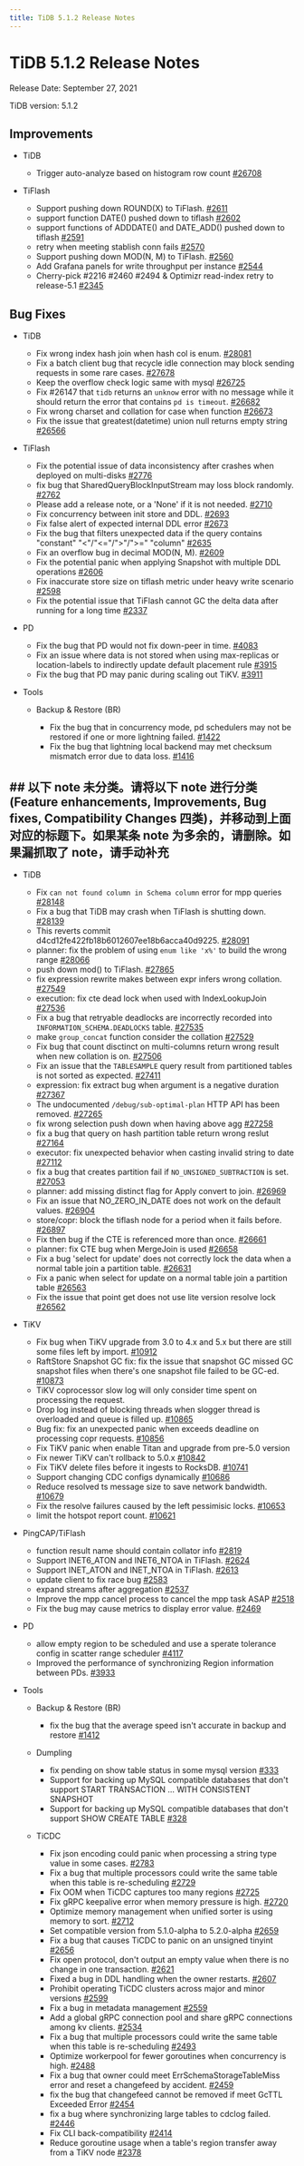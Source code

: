 ```yaml
---
title: TiDB 5.1.2 Release Notes
---
```


# TiDB 5.1.2 Release Notes

Release Date: September 27, 2021

TiDB version: 5.1.2

## Improvements

+ TiDB

    - Trigger auto-analyze based on histogram row count [#26708](https://github.com/pingcap/tidb/pull/26708)

+ TiFlash

    - Support pushing down ROUND(X) to TiFlash. [#2611](https://github.com/pingcap/tics/pull/2611)
    - support function DATE() pushed down to tiflash [#2602](https://github.com/pingcap/tics/pull/2602)
    - support functions of ADDDATE() and DATE_ADD() pushed down to tiflash [#2591](https://github.com/pingcap/tics/pull/2591)
    - retry when meeting stablish conn fails [#2570](https://github.com/pingcap/tics/pull/2570)
    - Support pushing down MOD(N, M) to TiFlash. [#2560](https://github.com/pingcap/tics/pull/2560)
    - Add Grafana panels for write throughput per instance [#2544](https://github.com/pingcap/tics/pull/2544)
    -  Cherry-pick #2216 #2460 #2494 & Optimizr read-index retry to release-5.1 [#2345](https://github.com/pingcap/tics/pull/2345)

## Bug Fixes

+ TiDB

    - Fix wrong index hash join when hash col is enum. [#28081](https://github.com/pingcap/tidb/pull/28081)
    - Fix a batch client bug that recycle idle connection may block sending requests in some rare cases. [#27678](https://github.com/pingcap/tidb/pull/27678)
    - Keep the overflow check logic same with mysql [#26725](https://github.com/pingcap/tidb/pull/26725)
    - Fix #26147 that `tidb` returns an `unknow` error with no message while it should return the error that contains `pd is timeout`. [#26682](https://github.com/pingcap/tidb/pull/26682)
    - Fix wrong charset and collation for case when function [#26673](https://github.com/pingcap/tidb/pull/26673)
    - Fix the issue that greatest(datetime) union null returns empty string [#26566](https://github.com/pingcap/tidb/pull/26566)

+ TiFlash

    - Fix the potential issue of data inconsistency after crashes when deployed on multi-disks [#2776](https://github.com/pingcap/tics/pull/2776)
    - fix bug that SharedQueryBlockInputStream may loss block randomly. [#2762](https://github.com/pingcap/tics/pull/2762)
    - Please add a release note, or a 'None' if it is not needed. [#2710](https://github.com/pingcap/tics/pull/2710)
    - Fix concurrency between init store and DDL. [#2693](https://github.com/pingcap/tics/pull/2693)
    - Fix false alert of expected internal DDL error [#2673](https://github.com/pingcap/tics/pull/2673)
    - Fix the bug that filters unexpected data if the query contains "constant" "<"/"<="/">"/">=" "column" [#2635](https://github.com/pingcap/tics/pull/2635)
    - Fix an overflow bug in decimal MOD(N, M). [#2609](https://github.com/pingcap/tics/pull/2609)
    - Fix the potential panic when applying Snapshot with multiple DDL operations [#2606](https://github.com/pingcap/tics/pull/2606)
    - Fix inaccurate store size on tiflash metric under heavy write scenario [#2598](https://github.com/pingcap/tics/pull/2598)
    - Fix the potential issue that TiFlash cannot GC the delta data after running for a long time [#2337](https://github.com/pingcap/tics/pull/2337)

+ PD

    - Fix the bug that PD would not fix down-peer in time. [#4083](https://github.com/tikv/pd/pull/4083)
    - Fix an issue where data is not stored when using max-replicas or location-labels to indirectly update default placement rule [#3915](https://github.com/tikv/pd/pull/3915)
    - Fix the bug that PD may panic during scaling out TiKV. [#3911](https://github.com/tikv/pd/pull/3911)

+ Tools

    + Backup & Restore (BR)

        - Fix the bug that in concurrency mode, pd schedulers may not be restored if one or more lightning failed. [#1422](https://github.com/pingcap/br/pull/1422)
        - Fix the bug that lightning local backend may met checksum mismatch error due to data loss. [#1416](https://github.com/pingcap/br/pull/1416)

## ## 以下 note 未分类。请将以下 note 进行分类 (Feature enhancements, Improvements, Bug fixes, Compatibility Changes 四类)，并移动到上面对应的标题下。如果某条 note 为多余的，请删除。如果漏抓取了 note，请手动补充

+ TiDB

    - Fix `can not found column in Schema column` error for mpp queries [#28148](https://github.com/pingcap/tidb/pull/28148)
    - Fix a bug that TiDB may crash when TiFlash is shutting down. [#28139](https://github.com/pingcap/tidb/pull/28139)
    - This reverts commit d4cd12fe422fb18b6012607ee18b6acca40d9225. [#28091](https://github.com/pingcap/tidb/pull/28091)
    - planner: fix the problem of using `enum like 'x%'` to build the wrong range [#28066](https://github.com/pingcap/tidb/pull/28066)
    - push down mod() to TiFlash. [#27865](https://github.com/pingcap/tidb/pull/27865)
    - fix expression rewrite makes between expr infers wrong collation. [#27549](https://github.com/pingcap/tidb/pull/27549)
    - execution: fix cte dead lock when used with IndexLookupJoin [#27536](https://github.com/pingcap/tidb/pull/27536)
    - Fix a bug that retryable deadlocks are incorrectly recorded into `INFORMATION_SCHEMA.DEADLOCKS` table. [#27535](https://github.com/pingcap/tidb/pull/27535)
    - make `group_concat` function consider the collation [#27529](https://github.com/pingcap/tidb/pull/27529)
    - Fix bug that count disctinct on multi-columns return wrong result when new collation is on. [#27506](https://github.com/pingcap/tidb/pull/27506)
    - Fix an issue that the `TABLESAMPLE` query result from partitioned tables is not sorted as expected. [#27411](https://github.com/pingcap/tidb/pull/27411)
    - expression: fix extract bug when argument is a negative duration [#27367](https://github.com/pingcap/tidb/pull/27367)
    - The undocumented `/debug/sub-optimal-plan`  HTTP API has been removed. [#27265](https://github.com/pingcap/tidb/pull/27265)
    - fix wrong selection push down when having above agg [#27258](https://github.com/pingcap/tidb/pull/27258)
    - fix a bug that query on hash partition table return wrong reslut [#27164](https://github.com/pingcap/tidb/pull/27164)
    - executor: fix unexpected behavior when casting invalid string to date [#27112](https://github.com/pingcap/tidb/pull/27112)
    - fix a bug that creates partition fail if `NO_UNSIGNED_SUBTRACTION` is set. [#27053](https://github.com/pingcap/tidb/pull/27053)
    - planner: add missing distinct flag for Apply convert to join. [#26969](https://github.com/pingcap/tidb/pull/26969)
    - Fix an issue that NO_ZERO_IN_DATE does not work on the default values. [#26904](https://github.com/pingcap/tidb/pull/26904)
    - store/copr: block the tiflash node for a period when it fails before. [#26897](https://github.com/pingcap/tidb/pull/26897)
    - Fix then bug if the CTE is referenced more than once. [#26661](https://github.com/pingcap/tidb/pull/26661)
    - planner: fix CTE bug when MergeJoin is used [#26658](https://github.com/pingcap/tidb/pull/26658)
    - Fix a bug 'select for update' does not correctly lock the data when a normal table join a partition table. [#26631](https://github.com/pingcap/tidb/pull/26631)
    - Fix a panic when select for update on a normal table join a partition table [#26563](https://github.com/pingcap/tidb/pull/26563)
    - Fix the issue that point get does not use lite version resolve lock [#26562](https://github.com/pingcap/tidb/pull/26562)

+ TiKV

    - Fix bug when TiKV upgrade from 3.0 to 4.x and 5.x but there are still some files left by import. [#10912](https://github.com/tikv/tikv/pull/10912)
    - RaftStore Snapshot GC fix: fix the issue that snapshot GC missed GC snapshot files when there's one snapshot file failed to be GC-ed. [#10873](https://github.com/tikv/tikv/pull/10873)
    - TiKV coprocessor slow log will only consider time spent on processing the request.
    - Drop log instead of blocking threads when slogger thread is overloaded and queue is filled up. [#10865](https://github.com/tikv/tikv/pull/10865)
    - Bug fix: fix an unexpected panic when exceeds deadline on processing copr requests. [#10856](https://github.com/tikv/tikv/pull/10856)
    - Fix TiKV panic when enable Titan and upgrade from pre-5.0 version
    - Fix newer TiKV can't rollback to 5.0.x [#10842](https://github.com/tikv/tikv/pull/10842)
    - Fix TiKV delete files before it ingests to RocksDB. [#10741](https://github.com/tikv/tikv/pull/10741)
    - Support changing CDC configs dynamically [#10686](https://github.com/tikv/tikv/pull/10686)
    - Reduce resolved ts message size to save network bandwidth. [#10679](https://github.com/tikv/tikv/pull/10679)
    - Fix the resolve failures caused by the left pessimisic locks. [#10653](https://github.com/tikv/tikv/pull/10653)
    - limit the hotspot report count. [#10621](https://github.com/tikv/tikv/pull/10621)

+ PingCAP/TiFlash

    - function result name should contain collator info [#2819](https://github.com/pingcap/tics/pull/2819)
    - Support INET6_ATON and INET6_NTOA in TiFlash. [#2624](https://github.com/pingcap/tics/pull/2624)
    - Support INET_ATON and INET_NTOA in TiFlash. [#2613](https://github.com/pingcap/tics/pull/2613)
    - update client to fix race bug [#2583](https://github.com/pingcap/tics/pull/2583)
    - expand streams after aggregation [#2537](https://github.com/pingcap/tics/pull/2537)
    - Improve the mpp cancel process to cancel the mpp task ASAP [#2518](https://github.com/pingcap/tics/pull/2518)
    - Fix the bug may cause metrics to display error value. [#2469](https://github.com/pingcap/tics/pull/2469)

+ PD

    - allow empty region to be scheduled and use a sperate tolerance config in scatter range scheduler [#4117](https://github.com/tikv/pd/pull/4117)
    - Improved the performance of synchronizing Region information between PDs. [#3933](https://github.com/tikv/pd/pull/3933)

+ Tools

    + Backup & Restore (BR)

        - fix the bug that the average speed isn't accurate in backup and restore [#1412](https://github.com/pingcap/br/pull/1412)

    + Dumpling

        - fix pending on show table status in some mysql version [#333](https://github.com/pingcap/dumpling/pull/333)
        - Support for backing up MySQL compatible databases that don't support START TRANSACTION  ... WITH CONSISTENT SNAPSHOT
        - Support for backing up MySQL compatible databases that don't support SHOW CREATE TABLE [#328](https://github.com/pingcap/dumpling/pull/328)

    + TiCDC

        - Fix json encoding could panic when processing a string type value in some cases. [#2783](https://github.com/pingcap/ticdc/pull/2783)
        - Fix a bug that multiple processors could write the same table when this table is re-scheduling [#2729](https://github.com/pingcap/ticdc/pull/2729)
        - Fix OOM when TiCDC captures too many regions [#2725](https://github.com/pingcap/ticdc/pull/2725)
        - Fix gRPC keepalive error when memory pressure is high. [#2720](https://github.com/pingcap/ticdc/pull/2720)
        - Optimize memory management when unified sorter is using memory to sort. [#2712](https://github.com/pingcap/ticdc/pull/2712)
        - Set compatible version from 5.1.0-alpha to 5.2.0-alpha [#2659](https://github.com/pingcap/ticdc/pull/2659)
        - Fix a bug that causes TiCDC to panic on an unsigned tinyint [#2656](https://github.com/pingcap/ticdc/pull/2656)
        - Fix open protocol, don't output an empty value when there is no change in one transaction. [#2621](https://github.com/pingcap/ticdc/pull/2621)
        - Fixed a bug in DDL handling when the owner restarts. [#2607](https://github.com/pingcap/ticdc/pull/2607)
        - Prohibit operating TiCDC clusters across major and minor versions [#2599](https://github.com/pingcap/ticdc/pull/2599)
        - Fix a bug in metadata management [#2559](https://github.com/pingcap/ticdc/pull/2559)
        - Add a global gRPC connection pool and share gRPC connections among kv clients. [#2534](https://github.com/pingcap/ticdc/pull/2534)
        - Fix a bug that multiple processors could write the same table when this table is re-scheduling [#2493](https://github.com/pingcap/ticdc/pull/2493)
        - Optimize workerpool for fewer goroutines when concurrency is high. [#2488](https://github.com/pingcap/ticdc/pull/2488)
        - Fix a bug that owner could meet ErrSchemaStorageTableMiss error and reset a changefeed by accident. [#2459](https://github.com/pingcap/ticdc/pull/2459)
        - fix the bug that changefeed cannot be removed if meet GcTTL Exceeded Error [#2454](https://github.com/pingcap/ticdc/pull/2454)
        - fix a bug where synchronizing large tables to cdclog failed. [#2446](https://github.com/pingcap/ticdc/pull/2446)
        - Fix CLI back-compatibility [#2414](https://github.com/pingcap/ticdc/pull/2414)
        - Reduce goroutine usage when a table's region transfer away from a TiKV node [#2378](https://github.com/pingcap/ticdc/pull/2378)